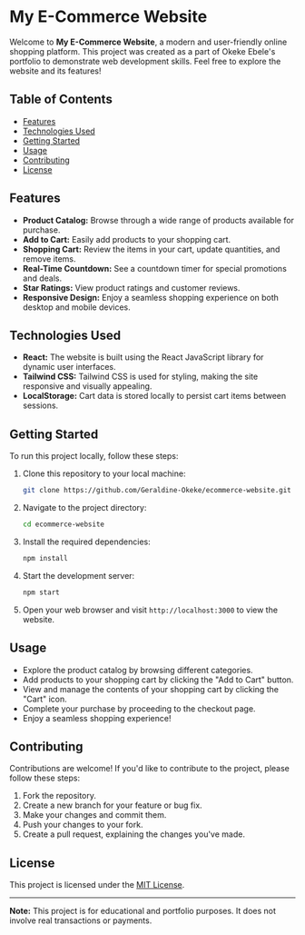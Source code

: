 # My E-Commerce Website

Welcome to **My E-Commerce Website**, a modern and user-friendly online shopping platform. This project was created as a part of Okeke Ebele's portfolio to demonstrate web development skills. Feel free to explore the website and its features!

## Table of Contents
- [Features](#features)
- [Technologies Used](#technologies-used)
- [Getting Started](#getting-started)
- [Usage](#usage)
- [Contributing](#contributing)
- [License](#license)

## Features

- **Product Catalog:** Browse through a wide range of products available for purchase.
- **Add to Cart:** Easily add products to your shopping cart.
- **Shopping Cart:** Review the items in your cart, update quantities, and remove items.
- **Real-Time Countdown:** See a countdown timer for special promotions and deals.
- **Star Ratings:** View product ratings and customer reviews.
- **Responsive Design:** Enjoy a seamless shopping experience on both desktop and mobile devices.

## Technologies Used

- **React:** The website is built using the React JavaScript library for dynamic user interfaces.
- **Tailwind CSS:** Tailwind CSS is used for styling, making the site responsive and visually appealing.
- **LocalStorage:** Cart data is stored locally to persist cart items between sessions.

## Getting Started

To run this project locally, follow these steps:

1. Clone this repository to your local machine:

   ```bash
   git clone https://github.com/Geraldine-Okeke/ecommerce-website.git
   ```

2. Navigate to the project directory:

   ```bash
   cd ecommerce-website
   ```

3. Install the required dependencies:

   ```bash
   npm install
   ```

4. Start the development server:

   ```bash
   npm start
   ```

5. Open your web browser and visit `http://localhost:3000` to view the website.

## Usage

- Explore the product catalog by browsing different categories.
- Add products to your shopping cart by clicking the "Add to Cart" button.
- View and manage the contents of your shopping cart by clicking the "Cart" icon.
- Complete your purchase by proceeding to the checkout page.
- Enjoy a seamless shopping experience!

## Contributing

Contributions are welcome! If you'd like to contribute to the project, please follow these steps:

1. Fork the repository.
2. Create a new branch for your feature or bug fix.
3. Make your changes and commit them.
4. Push your changes to your fork.
5. Create a pull request, explaining the changes you've made.

## License

This project is licensed under the [MIT License](LICENSE.md).

---

**Note:** This project is for educational and portfolio purposes. It does not involve real transactions or payments.